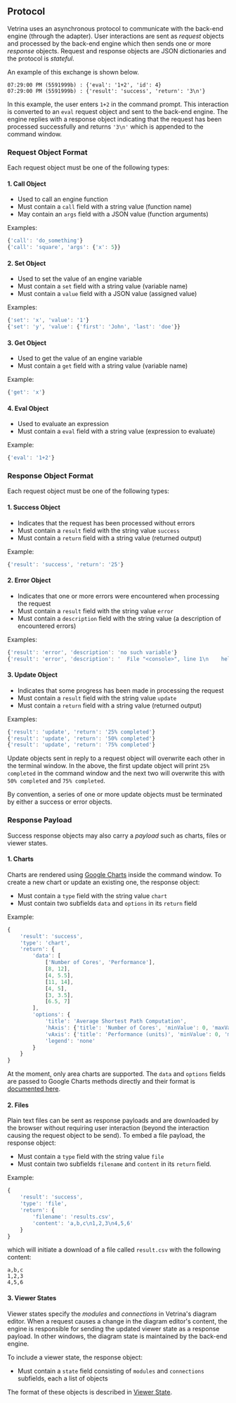 ## Protocol

Vetrina uses an asynchronous protocol to communicate with the back-end engine
(through the adapter). User interactions are sent as _request_ objects and
processed by the back-end engine which then sends one or more _response_
objects. Request and response objects are JSON dictionaries and the protocol
is _stateful_.

An example of this exchange is shown below.

```
07:29:00 PM (5591999b) : {'eval': '1+2', 'id': 4}
07:29:00 PM (5591999b) : {'result': 'success', 'return': '3\n'}
```

In this example, the user enters `1+2` in the command prompt. This interaction
is converted to an `eval` request object and sent to the back-end engine. The
engine replies with a response object indicating that the request has been
processed successfully and returns `'3\n'` which is appended to the command
window.

### Request Object Format

Each request object must be one of the following types:

#### 1. Call Object

- Used to call an engine function
- Must contain a `call` field with a string value (function name)
- May contain an `args` field with a JSON value (function arguments)

Examples:

```javascript
{'call': 'do_something'}
{'call': 'square', 'args': {'x': 5}}
```

#### 2. Set Object

- Used to set the value of an engine variable
- Must contain a `set` field with a string value (variable name)
- Must contain a `value` field with a JSON value (assigned value)

Examples:

```javascript
{'set': 'x', 'value': '1'}
{'set': 'y', 'value': {'first': 'John', 'last': 'doe'}}
```

#### 3. Get Object

- Used to get the value of an engine variable
- Must contain a `get` field with a string value (variable name)

Example:

```javascript
{'get': 'x'}
```

#### 4. Eval Object

- Used to evaluate an expression
- Must contain a `eval` field with a string value (expression to evaluate)

Example:

```javascript
{'eval': '1+2'}
```

### Response Object Format

Each request object must be one of the following types:

#### 1. Success Object

- Indicates that the request has been processed without errors
- Must contain a `result` field with the string value `success`
- Must contain a `return` field with a string value (returned output)

Example:

```javascript
{'result': 'success', 'return': '25'}
```

#### 2. Error Object

- Indicates that one or more errors were encountered when processing the request
- Must contain a `result` field with the string value `error`
- Must contain a `description` field with the string value (a description of encountered errors)

Examples:

```javascript
{'result': 'error', 'description': 'no such variable'}
{'result': 'error', 'description': '  File "<console>", line 1\n    hello world\n              ^\nSyntaxError: invalid syntax\n'}
```

#### 3. Update Object

- Indicates that some progress has been made in processing the request
- Must contain a `result` field with the string value `update`
- Must contain a `return` field with a string value (returned output)

Examples:

```javascript
{'result': 'update', 'return': '25% completed'}
{'result': 'update', 'return': '50% completed'}
{'result': 'update', 'return': '75% completed'}
```

Update objects sent in reply to a request object will overwrite each other in
the terminal window. In the above, the first update object will print `25%
completed` in the command window and the next two will overwrite this with
`50% completed` and `75% completed`.

By convention, a series of one or more update objects must be terminated by
either a success or error objects.

### Response Payload

Success response objects may also carry a _payload_ such as charts, files or
viewer states.

#### 1. Charts

Charts are rendered using [Google
Charts](https://developers.google.com/chart/) inside the command window. To
create a new chart or update an existing one, the response object:

- Must contain a `type` field with the string value `chart`
- Must contain two subfields `data` and `options` in its `return` field

Example:

```javascript
{
    'result': 'success',
    'type': 'chart',
    'return': {
        'data': [
            ['Number of Cores', 'Performance'],
            [8, 12],
            [4, 5.5],
            [11, 14],
            [4, 5],
            [3, 3.5],
            [6.5, 7]
        ],
        'options': {
            'title': 'Average Shortest Path Computation',
            'hAxis': {'title': 'Number of Cores', 'minValue': 0, 'maxValue': 15},
            'vAxis': {'title': 'Performance (units)', 'minValue': 0, 'maxValue': 15},
            'legend': 'none'
        }
    }
}
```

At the moment, only area charts are supported. The `data` and `options` fields
are passed to Google Charts methods directly and their format is [documented
here](https://developers.google.com/chart/interactive/docs/gallery/areachart).

#### 2. Files

Plain text files can be sent as response payloads and are downloaded by the
browser without requiring user interaction (beyond the interaction causing the
request object to be send). To embed a file payload, the response object:

- Must contain a `type` field with the string value `file`
- Must contain two subfields `filename` and `content` in its `return` field.

Example:

```javascript
{
    'result': 'success',
    'type': 'file',
    'return': {
        'filename': 'results.csv',
        'content': 'a,b,c\n1,2,3\n4,5,6'
    }
}
```

which will initiate a download of a file called `result.csv` with the
following content:

```
a,b,c
1,2,3
4,5,6
```

#### 3. Viewer States

Viewer states specify the _modules_ and _connections_ in Vetrina's diagram
editor. When a request causes a change in the diagram editor's content, the
engine is responsible for sending the updated viewer state as a response
payload. In other windows, the diagram state is maintained by the back-end
engine.

To include a viewer state, the response object:

- Must contain a `state` field consisting of `modules` and `connections`
subfields, each a list of objects

The format of these objects is described in [Viewer State](viewer-state.md).
